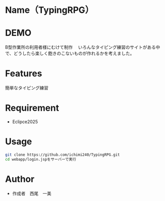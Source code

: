 # Name（TypingRPG）

# DEMO
B型作業所の利用者様にむけて制作　
いろんなタイピング練習のサイトがある中で、どうしたら楽しく飽きのこないものが作れるかを考えました。

# Features
簡単なタイピング練習

# Requirement
* Eclipce2025

# Usage
```bash
git clone https://github.com/ichimi240/TypingRPG.git
cd webapp/login.jspをサーバーで実行
```

# Author
* 作成者　西尾　一美
